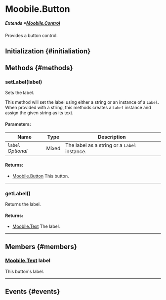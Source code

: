Moobile.Button
================================================================================

##### Extends *[Moobile.Control](Control/Control.md)

Provides a button control.

Initialization {#initialiation}
--------------------------------------------------------------------------------

Methods {#methods}
--------------------------------------------------------------------------------

### setLabel(label)

Sets the label.

This method will set the label using either a string or an instance of a
`Label`. When provided with a string, this methods creates a `Label`
instance and assign the given string as its text.

#### Parameters:

Name  | Type | Description
----- | ---- | -----------
`label` *Optional* | Mixed | The label as a string or a `Label` instance.

#### Returns:

- [Moobile.Button](Control/Button.md) This button.


-----

### getLabel()

Returns the label.


#### Returns:

- [Moobile.Text](Control/Text.md) The label.


-----


Members {#members}
--------------------------------------------------------------------------------

### [Moobile.Text](Control/Text.md) label

This button's label.

-----


Events {#events}
--------------------------------------------------------------------------------